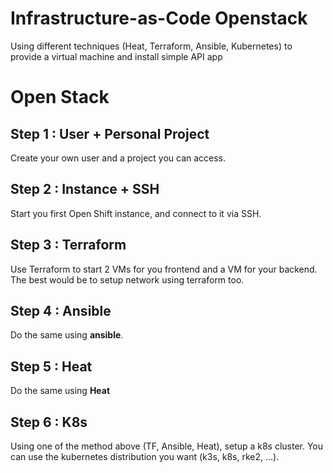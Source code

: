 # Infrastructure-as-Code Openstack
Using different techniques (Heat, Terraform, Ansible, Kubernetes) to provide a virtual machine and install simple API app

# Open Stack

## Step 1 : User + Personal Project

Create your own user and a project you can access.

## Step 2 : Instance + SSH

Start you first Open Shift instance, and connect to it via SSH.

## Step 3 : Terraform

Use Terraform to start 2 VMs for you frontend and a VM for your backend. The best would be to setup network using terraform too.

## Step 4 : Ansible

Do the same using **ansible**.

## Step 5 : Heat

Do the same using **Heat**

## Step 6 : K8s

Using one of the method above (TF, Ansible, Heat), setup a k8s cluster. You can use the kubernetes distribution you want (k3s, k8s, rke2, ...).
